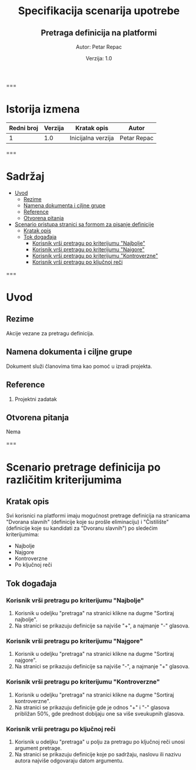 <header class="first-page center">

# Specifikacija scenarija upotrebe

## Pretraga definicija na platformi

Autor: Petar Repac

Verzija: 1.0

</header>

===

# Istorija izmena

| Redni broj | Verzija | Kratak opis        | Autor              |
| ---------- | ------- | ------------------ | ------------------ |
| 1          | 1.0     | Inicijalna verzija | Petar Repac        |

===

<main>

# Sadržaj

<div class="toc"> 

- [Uvod](#uvod)
  - [Rezime](#rezime)
  - [Namena dokumenta i ciljne grupe](#namena-dokumenta-i-ciljne-grupe)
  - [Reference](#reference)
  - [Otvorena pitanja](#otvorena-pitanja)
- [Scenario pristupa stranici sa formom za pisanje definicije](#scenario-pristupa-stranici-sa-formom-za-pisanje-definicije)
  - [Kratak opis](#kratak-opis)
  - [Tok događaja](#tok-događaja)
    - [Korisnik vrši pretragu po kriterijumu "Najbolje"](#korisnik-vrši-pretragu-po-kriterijumu-najbolje)
    - [Korisnik vrši pretragu po kriterijumu "Najgore"](#korisnik-vrši-pretragu-po-kriterijumu-najgore)
    - [Korisnik vrši pretragu po kriterijumu "Kontroverzne"](#korisnik-vrši-pretragu-po-kriterijumu-kontroverzne)
    - [Korisnik vrši pretragu po ključnoj reči](#korisnik-vrši-pretragu-po-ključnoj-reči)

</div>

===

# Uvod

## Rezime

Akcije vezane za pretragu definicija.

## Namena dokumenta i ciljne grupe

Dokument služi članovima tima kao pomoć u izradi projekta.

## Reference

1. Projektni zadatak

## Otvorena pitanja

Nema

===

# Scenario pretrage definicija po različitim kriterijumima

## Kratak opis

Svi korisnici na platformi imaju mogućnost pretrage definicija na stranicama "Dvorana slavnih" (definicije koje su prošle eliminaciju) i "Čistilište" (definicije koje su kandidati za "Dvoranu slavnih") po sledećim kriterijumima:

- Najbolje
- Najgore
- Kontroverzne
- Po ključnoj reči

## Tok događaja

### Korisnik vrši pretragu po kriterijumu "Najbolje" 

1. Korisnik u odeljku "pretraga" na stranici klikne na dugme "Sortiraj najbolje".
2. Na stranici se prikazuju definicije sa najviše "+", a najmanje "-" glasova.


### Korisnik vrši pretragu po kriterijumu "Najgore"

1. Korisnik u odeljku "pretraga" na stranici klikne na dugme "Sortiraj najgore".
2. Na stranici se prikazuju definicije sa najviše "-", a najmanje "+" glasova.

### Korisnik vrši pretragu po kriterijumu "Kontroverzne"

1. Korisnik u odeljku "pretraga" na stranici klikne na dugme "Sortiraj kontroverzne".
2. Na stranici se prikazuju definicije gde je odnos "+" i "-" glasova približan 50%, gde prednost dobijaju one sa više sveukupnih glasova.


### Korisnik vrši pretragu po ključnoj reči

1. Korisnik u odeljku "pretraga" u polju za pretragu po ključnoj reči unosi argument pretrage.
2. Na stranici se prikazuju definicije koje po sadržaju, naslovu ili nazivu autora najviše odgovaraju datom argumentu.

</main>